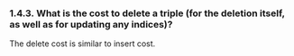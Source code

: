 <div>

<div>

<div>

<div>

### 1.4.3. What is the cost to delete a triple (for the deletion itself, as well as for updating any indices)?

</div>

</div>

</div>

The delete cost is similar to insert cost.

</div>
